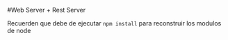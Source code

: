 #Web Server + Rest Server

Recuerden que debe de ejecutar ``` npm install ``` para reconstruir los modulos de node